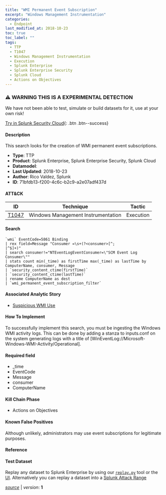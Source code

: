 ```yaml
---
title: "WMI Permanent Event Subscription"
excerpt: "Windows Management Instrumentation"
categories:
  - Endpoint
last_modified_at: 2018-10-23
toc: true
toc_label: ""
tags:
  - TTP
  - T1047
  - Windows Management Instrumentation
  - Execution
  - Splunk Enterprise
  - Splunk Enterprise Security
  - Splunk Cloud
  - Actions on Objectives
---
```


### ⚠️ WARNING THIS IS A EXPERIMENTAL DETECTION
We have not been able to test, simulate or build datasets for it, use at your own risk!


[Try in Splunk Security Cloud](https://www.splunk.com/en_us/cyber-security.html){: .btn .btn--success}

#### Description

This search looks for the creation of WMI permanent event subscriptions.

- **Type**: TTP
- **Product**: Splunk Enterprise, Splunk Enterprise Security, Splunk Cloud
- **Datamodel**: 
- **Last Updated**: 2018-10-23
- **Author**: Rico Valdez, Splunk
- **ID**: 71bfdb13-f200-4c6c-b2c9-a2e07adf437d


#### ATT&CK

| ID          | Technique   | Tactic         |
| ----------- | ----------- | -------------- |
| [T1047](https://attack.mitre.org/techniques/T1047/) | Windows Management Instrumentation | Execution |



#### Search

```
`wmi` EventCode=5861 Binding 
| rex field=Message "Consumer =\s+(?<consumer>[^;
|^$]+)" 
| search consumer!="NTEventLogEventConsumer=\"SCM Event Log Consumer\"" 
| stats count min(_time) as firstTime max(_time) as lastTime by ComputerName, consumer, Message 
| `security_content_ctime(firstTime)`
| `security_content_ctime(lastTime)` 
| rename ComputerName as dest 
| `wmi_permanent_event_subscription_filter`
```

#### Associated Analytic Story
* [Suspicious WMI Use](/stories/suspicious_wmi_use)


#### How To Implement
To successfully implement this search, you must be ingesting the Windows WMI activity logs. This can be done by adding a stanza to inputs.conf on the system generating logs with a title of [WinEventLog://Microsoft-Windows-WMI-Activity/Operational].

#### Required field
* _time
* EventCode
* Message
* consumer
* ComputerName


#### Kill Chain Phase
* Actions on Objectives


#### Known False Positives
Although unlikely, administrators may use event subscriptions for legitimate purposes.




#### Reference


#### Test Dataset
Replay any dataset to Splunk Enterprise by using our [`replay.py`](https://github.com/splunk/attack_data#using-replaypy) tool or the [UI](https://github.com/splunk/attack_data#using-ui).
Alternatively you can replay a dataset into a [Splunk Attack Range](https://github.com/splunk/attack_range#replay-dumps-into-attack-range-splunk-server)




[*source*](https://github.com/splunk/security_content/tree/develop/detections/experimental/endpoint/wmi_permanent_event_subscription.yml) \| *version*: **1**
